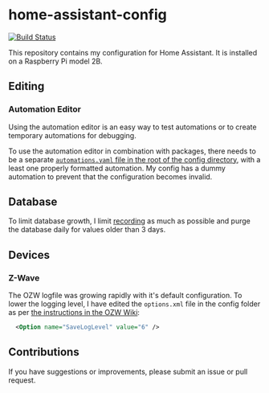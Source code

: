 # home-assistant-config

[![Build Status](https://travis-ci.org/metbril/home-assistant-config.svg?branch=master)](https://travis-ci.org/metbril/home-assistant-config)

This repository contains my configuration for Home Assistant. It is installed on a Raspberry Pi model 2B.

## Editing

### Automation Editor

Using the automation editor is an easy way to test automations or to create temporary automations for debugging.

To use the automation editor in combination with packages, there needs to be a separate [`automations.yaml` file in the root of the config directory](./automations.yaml), with a least one properly formatted automation. My config has a dummy automation to prevent that the configuration becomes invalid.


## Database

To limit database growth, I limit [recording](https://home-assistant.io/components/recorder/) as much as possible and purge the database daily for values older than 3 days.

## Devices

### Z-Wave

The OZW logfile was growing rapidly with it's default configuration. To lower the logging level, I have edited the `options.xml` file in the config folder as per [the instructions in the OZW Wiki](https://github.com/OpenZWave/open-zwave/wiki/Config-Options):

```xml
  <Option name="SaveLogLevel" value="6" />
```

## Contributions

If you have suggestions or improvements, please submit an issue or pull request.

